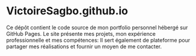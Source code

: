 # VictoireSagbo.github.io
Ce dépôt contient le code source de mon portfolio personnel hébergé sur GitHub Pages. Le site présente mes projets, mon expérience professionnelle et mes compétences: Il sert également de plateforme pour partager mes réalisations et fournir un moyen de me contacter.
